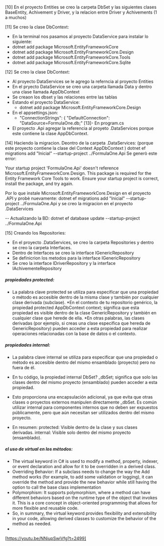 

[10] En el proyecto Entities se creo la carpeta DbSet y las siguientes clases
BaseEntity, Achivement y Driver, y la relacion entre Driver y Achivements (1 a muchos)

[11] Se creo la clase DbContext:
- En la terminal  nos pasamos al proyecto DataService para instalar lo siguiente:
- dotnet add package Microsoft.EntityFrameworkCore
- dotnet add package Microsoft.EntityFrameworkCore.Design
- dotnet add package Microsoft.EntityFrameworkCore.Tools
- dotnet add package Microsoft.EntityFrameworkCore.Sqlite

[12] Se creo la clase DbContext:
- Al proyecto DataServices se le agrego la referncia al proyecto Entities
- En el pryecto DataService se creo una carpeta llamada Data y dentro una clase llamada AppDbContext
- Se creaon los dbset y las relaciones entre las tablas
- Estando el proyecto DataService:
  - dotnet add package Microsoft.EntityFrameworkCore.Design
- En el appsettings.json:
  - "ConnectionStrings": {
     "DefaultConnection": "DataSource=FormulaOne.db;"
[13]- En program.cs
- El proyecto .Api agregar la referencia al proyeto .DataServices porque este contiene la clase AppDbContext.

[14] Haciendo la migracion. Deontro de la carpeta .DataServices: (porque este proyecto contiene la clase del Context AppDbContext )
dotnet ef migrations add  "Inicial" --startup-project ../FormulaOne.Api
Se generò este error:

Your startup project 'FormulaOne.Api' doesn't reference Microsoft.EntityFrameworkCore.Design. This package is required for the Entity Framework Core Tools to work. Ensure your startup project is correct, install the package, and try again.

Por lo que instale Microsoft.EntityFrameworkCore.Design en el proyecto .API y probè nuevamente:
dotnet ef migrations add "Inicial" --startup-project ../FormulaOne.Api
y se creo la migracion en el proyecto .DataServices

-- Actualizando la BD:
dotnet ef database update --startup-project ../FormulaOne.Api

[15] Creando los Repositories:
- En el proyecto .DataServices, se creo la carpeta Repositories y dentro se creo la carpeta Interfaces.
- Dentro de Interfaces se creo la interface IGenericRepository
- Se definicrion los metodos para la interface IGenericRepository
- Se creo la interface IDriverRepository y la interface IAchivementeRepository

##### propiedades protected:
* La palabra clave protected se utiliza para especificar que una propiedad o método es accesible dentro de la misma clase y también por cualquier clase derivada (subclase).
*En el contexto de tu repositorio genérico, la propiedad protected AppDbContext context; significa que esta propiedad es visible dentro de la clase GenericRepository<T> y también en cualquier clase que herede de ella.
*En otras palabras, las clases derivadas (por ejemplo, si creas una clase específica que hereda de GenericRepository<T>) pueden acceder a esta propiedad para realizar operaciones relacionadas con la base de datos o el contexto.

##### propiedades internal:
* La palabra clave internal se utiliza para especificar que una propiedad o método es accesible dentro del mismo ensamblado (proyecto) pero no fuera de él.
* En tu código, la propiedad internal DbSet<T>? _dbSet; significa que solo las clases dentro del mismo proyecto (ensamblado) pueden acceder a esta propiedad.
* Esto proporciona una encapsulación adicional, ya que evita que otras clases o proyectos externos manipulen directamente _dbSet.
Es común utilizar internal para componentes internos que no deben ser expuestos públicamente, pero que aún necesitan ser utilizados dentro del mismo proyecto.

* En resumen:
protected: Visible dentro de la clase y sus clases derivadas.
internal: Visible solo dentro del mismo proyecto (ensamblado).

##### el uso de virtual en los mètodos:
* The virtual keyword in C# is used to modify a method, property, indexer, or event declaration and allow for it to be overridden in a derived class.
* Overriding Behavior: If a subclass needs to change the way the Add method works (for example, to add some validation or logging), it can override the method and provide the new behavior while still having the option to call the base class implementation
* Polymorphism: It supports polymorphism, where a method can have different behaviors based on the runtime type of the object that invokes it. This is a core concept in object-oriented programming that allows for more flexible and reusable code.
* So, in summary, the virtual keyword provides flexibility and extensibility in your code, allowing derived classes to customize the behavior of the method as needed.
* 
[https://youtu.be/NNiupSwiVfg?t=2499]




























